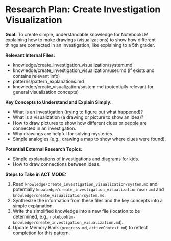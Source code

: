# Research Plan: Create Investigation Visualization

**Goal:** To create simple, understandable knowledge for NotebookLM explaining how to make drawings (visualizations) to show how different things are connected in an investigation, like explaining to a 5th grader.

**Relevant Internal Files:**
- knowledge/create_investigation_visualization/system.md
- knowledge/create_investigation_visualization/user.md (if exists and contains relevant info)
- patterns/pattern_explanations.md
- knowledge/create_visualization/system.md (potentially relevant for general visualization concepts)

**Key Concepts to Understand and Explain Simply:**
- What is an investigation (trying to figure out what happened)?
- What is a visualization (a drawing or picture to show an idea)?
- How to draw pictures to show how different clues or people are connected in an investigation.
- Why drawings are helpful for solving mysteries.
- Simple analogies (e.g., drawing a map to show where clues were found).

**Potential External Research Topics:**
- Simple explanations of investigations and diagrams for kids.
- How to draw connections between ideas.

**Steps to Take in ACT MODE:**
1. Read `knowledge/create_investigation_visualization/system.md` and potentially `knowledge/create_investigation_visualization/user.md` and `knowledge/create_visualization/system.md`.
2. Synthesize the information from these files and the key concepts into a simple explanation.
3. Write the simplified knowledge into a new file (location to be determined, e.g., `notebooklm-knowledge/create_investigation_visualization.md`).
4. Update Memory Bank (`progress.md`, `activeContext.md`) to reflect completion for this pattern.

